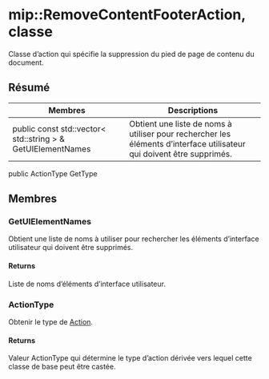 # <a name="class-mipremovecontentfooteraction"></a>mip::RemoveContentFooterAction, classe 
Classe d’action qui spécifie la suppression du pied de page de contenu du document.
## <a name="summary"></a>Résumé
 Membres                        | Descriptions                                
--------------------------------|---------------------------------------------
public const std::vector< std::string > & GetUIElementNames | Obtient une liste de noms à utiliser pour rechercher les éléments d’interface utilisateur qui doivent être supprimés.
public ActionType GetType
## <a name="members"></a>Membres
### <a name="getuielementnames"></a>GetUIElementNames
Obtient une liste de noms à utiliser pour rechercher les éléments d’interface utilisateur qui doivent être supprimés.
#### <a name="returns"></a>Returns
Liste de noms d’éléments d’interface utilisateur.
### <a name="actiontype"></a>ActionType
Obtenir le type de [Action](#classmip_1_1_action).
#### <a name="returns"></a>Returns
Valeur ActionType qui détermine le type d’action dérivée vers lequel cette classe de base peut être castée.